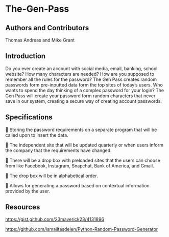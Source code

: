 # The-Gen-Pass

## Authors and Contributors
 Thomas Andreas and Mike Grant
 
## Introduction
Do you ever create an account with social media, email, banking, school website? How many characters are needed? How are you supposed to remember all the rules for the password? 
The Gen Pass creates random passwords form pre-inputted data form the top sites of today’s users. Who wants to spend the day thinking of a complex password for your login? The Gen Pass will create your password form random characters that never save in our system, creating a secure way of creating account passwords.  

## Specifications
	Storing the password requirements on a separate program that will be called upon to insert the data.

	The independent site that will be updated quarterly or when users inform the company that the requirements have changed.

	There will be a drop box with preloaded sites that the users can choose from like Facebook, Instagram, Snapchat, Bank of America, and Gmail.

	The drop box will be in alphabetical order.

	Allows for generating a password based on contextual information provided by the user.

## Resources
https://gist.github.com/23maverick23/4131896

https://github.com/ismailtasdelen/Python-Random-Password-Generator




